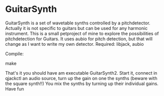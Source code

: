 # GuitarSynth
GuitarSynth is a set of wavetable synths controlled by a pitchdetector.
Actually it is not specific to guitars but can be used for any harmonic instrument.
This is a small petproject of mine to explore the possibilities of pitchdetection for Guitars.
It uses aubio for pitch detection, but that will change as I want to write my own detector.
Required:
libjack, aubio

Compile:

make

That's it you should have am executable GuitarSynth2.
Start it, connect in qjackctl an audio source, turn up the gain on one the synths (beware with the square synth!!)
You mix the synths by turning up their individual gains.
Have fun

